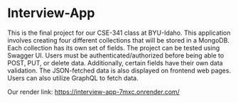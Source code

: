 # Interview-App

This is the final project for our CSE-341 class at BYU-Idaho. This application involves creating four different collections that will be stored in a MongoDB. Each collection has its own set of fields. The project can be tested using Swagger UI. Users must be authenticated/authorized before being able to POST, PUT, or delete data. Additionally, certain fields have their own data validation. The JSON-fetched data is also displayed on frontend web pages. Users can also utilize GraphQL to fetch data.

Our render link: https://interview-app-7mxc.onrender.com/
